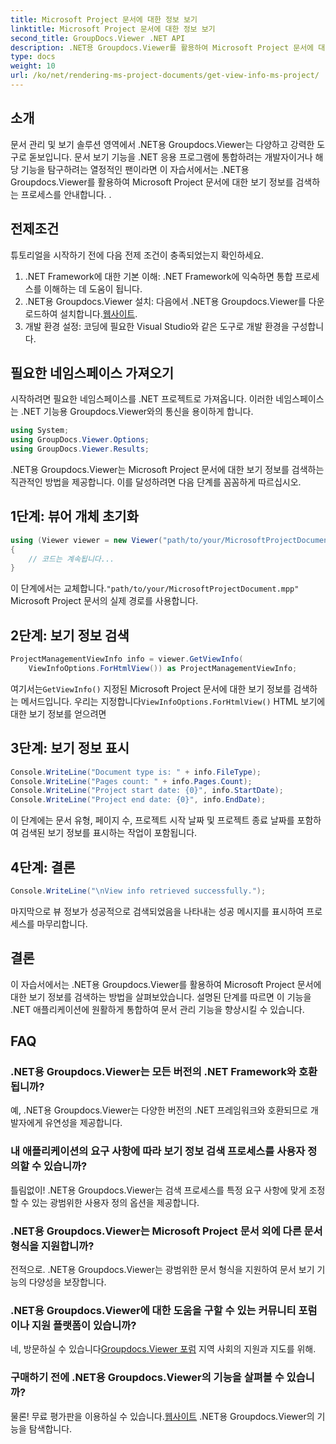 ```yaml
---
title: Microsoft Project 문서에 대한 정보 보기
linktitle: Microsoft Project 문서에 대한 정보 보기
second_title: GroupDocs.Viewer .NET API
description: .NET용 Groupdocs.Viewer를 활용하여 Microsoft Project 문서에 대한 보기 정보를 손쉽게 검색하는 방법에 대한 포괄적인 자습서를 살펴보세요.
type: docs
weight: 10
url: /ko/net/rendering-ms-project-documents/get-view-info-ms-project/
---
```

## 소개
문서 관리 및 보기 솔루션 영역에서 .NET용 Groupdocs.Viewer는 다양하고 강력한 도구로 돋보입니다. 문서 보기 기능을 .NET 응용 프로그램에 통합하려는 개발자이거나 해당 기능을 탐구하려는 열정적인 팬이라면 이 자습서에서는 .NET용 Groupdocs.Viewer를 활용하여 Microsoft Project 문서에 대한 보기 정보를 검색하는 프로세스를 안내합니다. .
## 전제조건
튜토리얼을 시작하기 전에 다음 전제 조건이 충족되었는지 확인하세요.
1. .NET Framework에 대한 기본 이해: .NET Framework에 익숙하면 통합 프로세스를 이해하는 데 도움이 됩니다.
2.  .NET용 Groupdocs.Viewer 설치: 다음에서 .NET용 Groupdocs.Viewer를 다운로드하여 설치합니다.[웹사이트](https://releases.groupdocs.com/viewer/net/).
3. 개발 환경 설정: 코딩에 필요한 Visual Studio와 같은 도구로 개발 환경을 구성합니다.

## 필요한 네임스페이스 가져오기
시작하려면 필요한 네임스페이스를 .NET 프로젝트로 가져옵니다. 이러한 네임스페이스는 .NET 기능용 Groupdocs.Viewer와의 통신을 용이하게 합니다.

```csharp
using System;
using GroupDocs.Viewer.Options;
using GroupDocs.Viewer.Results;
```

.NET용 Groupdocs.Viewer는 Microsoft Project 문서에 대한 보기 정보를 검색하는 직관적인 방법을 제공합니다. 이를 달성하려면 다음 단계를 꼼꼼하게 따르십시오.
## 1단계: 뷰어 개체 초기화
```csharp
using (Viewer viewer = new Viewer("path/to/your/MicrosoftProjectDocument.mpp"))
{
    // 코드는 계속됩니다...
}
```
 이 단계에서는 교체합니다.`"path/to/your/MicrosoftProjectDocument.mpp"` Microsoft Project 문서의 실제 경로를 사용합니다.
## 2단계: 보기 정보 검색
```csharp
ProjectManagementViewInfo info = viewer.GetViewInfo(
    ViewInfoOptions.ForHtmlView()) as ProjectManagementViewInfo;
```
 여기서는`GetViewInfo()` 지정된 Microsoft Project 문서에 대한 보기 정보를 검색하는 메서드입니다. 우리는 지정합니다`ViewInfoOptions.ForHtmlView()` HTML 보기에 대한 보기 정보를 얻으려면
## 3단계: 보기 정보 표시
```csharp
Console.WriteLine("Document type is: " + info.FileType);
Console.WriteLine("Pages count: " + info.Pages.Count);
Console.WriteLine("Project start date: {0}", info.StartDate);
Console.WriteLine("Project end date: {0}", info.EndDate);
```
이 단계에는 문서 유형, 페이지 수, 프로젝트 시작 날짜 및 프로젝트 종료 날짜를 포함하여 검색된 보기 정보를 표시하는 작업이 포함됩니다.
## 4단계: 결론
```csharp
Console.WriteLine("\nView info retrieved successfully.");
```
마지막으로 뷰 정보가 성공적으로 검색되었음을 나타내는 성공 메시지를 표시하여 프로세스를 마무리합니다.

## 결론
이 자습서에서는 .NET용 Groupdocs.Viewer를 활용하여 Microsoft Project 문서에 대한 보기 정보를 검색하는 방법을 살펴보았습니다. 설명된 단계를 따르면 이 기능을 .NET 애플리케이션에 원활하게 통합하여 문서 관리 기능을 향상시킬 수 있습니다.
## FAQ

### .NET용 Groupdocs.Viewer는 모든 버전의 .NET Framework와 호환됩니까?

예, .NET용 Groupdocs.Viewer는 다양한 버전의 .NET 프레임워크와 호환되므로 개발자에게 유연성을 제공합니다.

### 내 애플리케이션의 요구 사항에 따라 보기 정보 검색 프로세스를 사용자 정의할 수 있습니까?

틀림없이! .NET용 Groupdocs.Viewer는 검색 프로세스를 특정 요구 사항에 맞게 조정할 수 있는 광범위한 사용자 정의 옵션을 제공합니다.

### .NET용 Groupdocs.Viewer는 Microsoft Project 문서 외에 다른 문서 형식을 지원합니까?

전적으로. .NET용 Groupdocs.Viewer는 광범위한 문서 형식을 지원하여 문서 보기 기능의 다양성을 보장합니다.

### .NET용 Groupdocs.Viewer에 대한 도움을 구할 수 있는 커뮤니티 포럼이나 지원 플랫폼이 있습니까?

 네, 방문하실 수 있습니다[Groupdocs.Viewer 포럼](https://forum.groupdocs.com/c/viewer/9) 지역 사회의 지원과 지도를 위해.

### 구매하기 전에 .NET용 Groupdocs.Viewer의 기능을 살펴볼 수 있습니까?

 물론! 무료 평가판을 이용하실 수 있습니다.[웹사이트](https://releases.groupdocs.com/) .NET용 Groupdocs.Viewer의 기능을 탐색합니다.